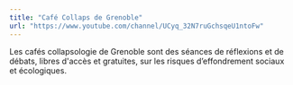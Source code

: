 ```yaml
---
title: "Café Collaps de Grenoble"
url: "https://www.youtube.com/channel/UCyq_32N7ruGchsqeU1ntoFw"
---
```


Les cafés collapsologie de Grenoble sont des séances de réflexions et de débats, libres d'accès et gratuites, sur les risques d’effondrement sociaux et écologiques.
